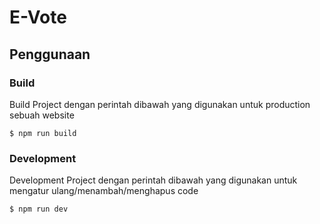 # E-Vote

## Penggunaan

### Build
Build Project dengan perintah dibawah yang digunakan untuk production sebuah website

```
$ npm run build
```

### Development
Development Project dengan perintah dibawah yang digunakan untuk mengatur ulang/menambah/menghapus code 

```
$ npm run dev
```
